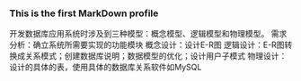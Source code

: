 ### This is the first MarkDown profile
开发数据库应用系统时涉及到三种模型：概念模型、逻辑模型和物理模型。
需求分析：确立系统所需要实现的功能模块
概念设计：设计E-R图
逻辑设计：E-R图转换成关系模式；创建数据库说明；数据模型的优化；设计用户子模式
物理设计：设计的具体的表，使用具体的数据库关系软件如MySQL


